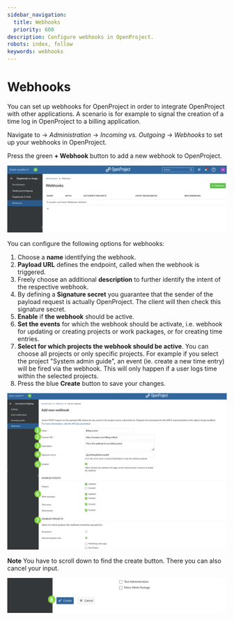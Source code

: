 ```yaml
---
sidebar_navigation:
  title: Webhooks
  priority: 600
description: Configure webhooks in OpenProject.
robots: index, follow
keywords: webhooks
---
```

# Webhooks

You can set up webhooks for OpenProject in order to integrate OpenProject with other applications. A scenario is for example to signal the creation of a time log in OpenProject to a billing application.

Navigate to -> *Administration* -> *Incoming vs. Outgoing* -> *Webhooks* to set up your webhooks in OpenProject.

Press the green **+ Webhook** button to add a new webhook to OpenProject.

![incoming-vs-outgoing-webhooks](incoming-vs-outgoing-webhooks.png)

You can configure the following options for webhooks:

1. Choose a **name** identifying the webhook.
2. **Payload URL** defines the endpoint, called when the webhook is triggered.
3. Freely choose an additional **description** to further identify the intent of the respective webhook.
4. By defining a **Signature secret** you guarantee that the sender of the payload request is actually OpenProject. The client will then check this signature secret.
5. **Enable** if **the webhook** should be active.
6. **Set the events** for which the webhook should be activate, i.e. webhook for updating or creating projects or work packages, or for creating time entries.
7. **Select for which projects the webhook should be active**. You can choose all projects or only specific projects. For example if you select the project "System admin guide", an event (ie. create a new time entry) will be fired via the webhook. This will only happen if a user logs time within the selected projects.
8. Press the blue **Create** button to save your changes.

![steps-to-create-a-webhook](steps-to-create-a-webhook.png)

**Note** You have to scroll down to find the create button. There you can also cancel your input.

![create-button-new-webhook](create-button-new-webhook.png)

